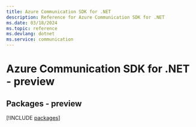 ```yaml
---
title: Azure Communication SDK for .NET
description: Reference for Azure Communication SDK for .NET
ms.date: 03/18/2024
ms.topic: reference
ms.devlang: dotnet
ms.service: communication
---
```

# Azure Communication SDK for .NET - preview
## Packages - preview
[!INCLUDE [packages](communication-index.md)]